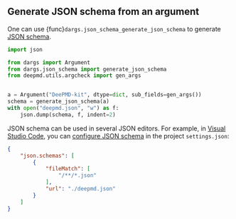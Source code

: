 ## Generate JSON schema from an argument

One can use {func}`dargs.json_schema_generate_json_schema` to generate [JSON schema](https://json-schema.org/).

```py
import json

from dargs import Argument
from dargs.json_schema import generate_json_schema
from deepmd.utils.argcheck import gen_args


a = Argument("DeePMD-kit", dtype=dict, sub_fields=gen_args())
schema = generate_json_schema(a)
with open("deepmd.json", "w") as f:
    json.dump(schema, f, indent=2)
```

JSON schema can be used in several JSON editors. For example, in [Visual Studio Code](https://code.visualstudio.com/), you can [configure JSON schema](https://code.visualstudio.com/docs/languages/json#_json-schemas-and-settings) in the project `settings.json`:

```json
{
    "json.schemas": [
        {
            "fileMatch": [
                "/**/*.json"
            ],
            "url": "./deepmd.json"
        }
    ]
}
```
